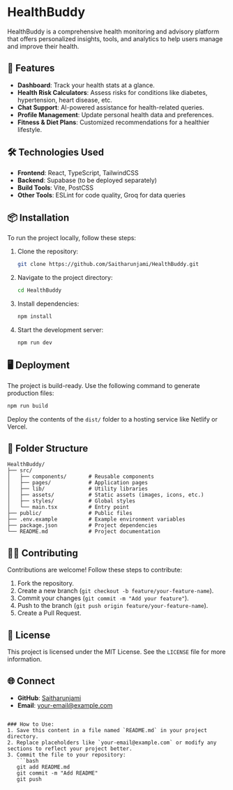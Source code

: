 
# HealthBuddy

HealthBuddy is a comprehensive health monitoring and advisory platform that offers personalized insights, tools, and analytics to help users manage and improve their health.

## 🚀 Features
- **Dashboard**: Track your health stats at a glance.
- **Health Risk Calculators**: Assess risks for conditions like diabetes, hypertension, heart disease, etc.
- **Chat Support**: AI-powered assistance for health-related queries.
- **Profile Management**: Update personal health data and preferences.
- **Fitness & Diet Plans**: Customized recommendations for a healthier lifestyle.

## 🛠️ Technologies Used
- **Frontend**: React, TypeScript, TailwindCSS
- **Backend**: Supabase (to be deployed separately)
- **Build Tools**: Vite, PostCSS
- **Other Tools**: ESLint for code quality, Groq for data queries

## 📦 Installation

To run the project locally, follow these steps:

1. Clone the repository:
   ```bash
   git clone https://github.com/Saitharunjami/HealthBuddy.git
   ```
2. Navigate to the project directory:
   ```bash
   cd HealthBuddy
   ```
3. Install dependencies:
   ```bash
   npm install
   ```
4. Start the development server:
   ```bash
   npm run dev
   ```

## 🖥️ Deployment
The project is build-ready. Use the following command to generate production files:
```bash
npm run build
```
Deploy the contents of the `dist/` folder to a hosting service like Netlify or Vercel.

## 📁 Folder Structure
```
HealthBuddy/
├── src/
│   ├── components/       # Reusable components
│   ├── pages/            # Application pages
│   ├── lib/              # Utility libraries
│   ├── assets/           # Static assets (images, icons, etc.)
│   ├── styles/           # Global styles
│   └── main.tsx          # Entry point
├── public/               # Public files
├── .env.example          # Example environment variables
├── package.json          # Project dependencies
└── README.md             # Project documentation
```

## 🧑‍💻 Contributing
Contributions are welcome! Follow these steps to contribute:
1. Fork the repository.
2. Create a new branch (`git checkout -b feature/your-feature-name`).
3. Commit your changes (`git commit -m "Add your feature"`).
4. Push to the branch (`git push origin feature/your-feature-name`).
5. Create a Pull Request.

## 📄 License
This project is licensed under the MIT License. See the `LICENSE` file for more information.

## 🌐 Connect
- **GitHub**: [Saitharunjami](https://github.com/Saitharunjami)
- **Email**: [your-email@example.com](mailto:your-email@example.com)
```

### How to Use:
1. Save this content in a file named `README.md` in your project directory.
2. Replace placeholders like `your-email@example.com` or modify any sections to reflect your project better.
3. Commit the file to your repository:
   ```bash
   git add README.md
   git commit -m "Add README"
   git push
   ```

